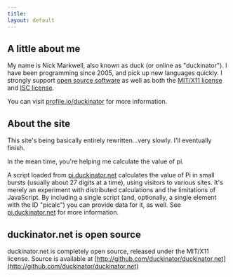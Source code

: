 ```yaml
---
title: 
layout: default
---
```


## A little about me ##
My name is Nick Markwell, also known as duck (or online as "duckinator"). I have been programming since 2005, and pick up new languages quickly.
I strongly support [open source software](http://en.wikipedia.org/wiki/Open_source) as well as both the [MIT/X11 license](http://en.wikipedia.org/wiki/MIT_License) and [ISC license](http://en.wikipedia.org/wiki/ISC_License).

You can visit [profile.io/duckinator](http://profile.io/duckinator) for more information.

## About the site ##

This site's being basically entirely rewritten...very slowly. I'll eventually finish.

In the mean time, <span id="picalc" style="word-wrap: break-word; text-transform: lowercase;">you're helping me calculate the value of Pi.</span>

A script loaded from <a href="http://pi.duckinator.net">pi.duckinator.net</a> calculates the value of Pi in small bursts (usually about 27 digits at a time), using visitors to various sites. It's merely an experiment with distributed calculations and the limitations of JavaScript. By including a single script (and, optionally, a single element with the ID "picalc") you can provide data for it, as well. See <a href="http://pi.duckinator.net">pi.duckinator.net</a> for more information.

## duckinator.net is open source ##

duckinator.net is completely open source, released under the MIT/X11 license.
Source is available at [http://github.com/duckinator/duckinator.net](http://github.com/duckinator/duckinator.net)

<script src="http://pi.duckinator.net/pi.js"><![CDATA[
PiCalc.calculate(function(data) {
  document.getElementById('picalc').innerHTML = '<a href=\'http://pi.duckinator.net/pi\'>you just calculated ' + data['last_length'] + ' digits of Pi!</a>';
});
]]></script>
